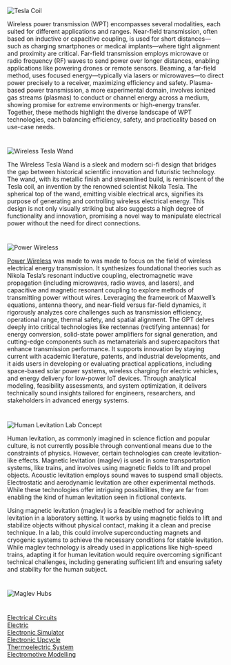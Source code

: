 ![Tesla Coil](https://github.com/user-attachments/assets/e2cf7f6d-e061-45b2-8034-f0dfaca1bbf5)

Wireless power transmission (WPT) encompasses several modalities, each suited for different applications and ranges. Near-field transmission, often based on inductive or capacitive coupling, is used for short distances—such as charging smartphones or medical implants—where tight alignment and proximity are critical. Far-field transmission employs microwave or radio frequency (RF) waves to send power over longer distances, enabling applications like powering drones or remote sensors. Beaming, a far-field method, uses focused energy—typically via lasers or microwaves—to direct power precisely to a receiver, maximizing efficiency and safety. Plasma-based power transmission, a more experimental domain, involves ionized gas streams (plasmas) to conduct or channel energy across a medium, showing promise for extreme environments or high-energy transfer. Together, these methods highlight the diverse landscape of WPT technologies, each balancing efficiency, safety, and practicality based on use-case needs.

#

![Wireless Tesla Wand](https://github.com/user-attachments/assets/f266d6d9-3d45-4e6a-83fa-30373ea2e79b)

The Wireless Tesla Wand is a sleek and modern sci-fi design that bridges the gap between historical scientific innovation and futuristic technology. The wand, with its metallic finish and streamlined build, is reminiscent of the Tesla coil, an invention by the renowned scientist Nikola Tesla. The spherical top of the wand, emitting visible electrical arcs, signifies its purpose of generating and controlling wireless electrical energy. This design is not only visually striking but also suggests a high degree of functionality and innovation, promising a novel way to manipulate electrical power without the need for direct connections.

#

![Power Wireless](https://github.com/user-attachments/assets/20dc5918-3802-4345-b503-ec6e70453cce)

[Power Wireless](https://chatgpt.com/g/g-6847900c827c8191a26c6e8cbcb56f6c-power-wireless) was made to was made to focus on the field of wireless electrical energy transmission. It synthesizes foundational theories such as Nikola Tesla’s resonant inductive coupling, electromagnetic wave propagation (including microwaves, radio waves, and lasers), and capacitive and magnetic resonant coupling to explore methods of transmitting power without wires. Leveraging the framework of Maxwell’s equations, antenna theory, and near-field versus far-field dynamics, it rigorously analyzes core challenges such as transmission efficiency, operational range, thermal safety, and spatial alignment. The GPT delves deeply into critical technologies like rectennas (rectifying antennas) for energy conversion, solid-state power amplifiers for signal generation, and cutting-edge components such as metamaterials and supercapacitors that enhance transmission performance. It supports innovation by staying current with academic literature, patents, and industrial developments, and it aids users in developing or evaluating practical applications, including space-based solar power systems, wireless charging for electric vehicles, and energy delivery for low-power IoT devices. Through analytical modeling, feasibility assessments, and system optimization, it delivers technically sound insights tailored for engineers, researchers, and stakeholders in advanced energy systems.

#

![Human Levitation Lab Concept](https://github.com/user-attachments/assets/cb69227d-225a-4568-8880-ff62fcf21493)

Human levitation, as commonly imagined in science fiction and popular culture, is not currently possible through conventional means due to the constraints of physics. However, certain technologies can create levitation-like effects. Magnetic levitation (maglev) is used in some transportation systems, like trains, and involves using magnetic fields to lift and propel objects. Acoustic levitation employs sound waves to suspend small objects. Electrostatic and aerodynamic levitation are other experimental methods. While these technologies offer intriguing possibilities, they are far from enabling the kind of human levitation seen in fictional contexts.

Using magnetic levitation (maglev) is a feasible method for achieving levitation in a laboratory setting. It works by using magnetic fields to lift and stabilize objects without physical contact, making it a clean and precise technique. In a lab, this could involve superconducting magnets and cryogenic systems to achieve the necessary conditions for stable levitation. While maglev technology is already used in applications like high-speed trains, adapting it for human levitation would require overcoming significant technical challenges, including generating sufficient lift and ensuring safety and stability for the human subject.

#
![Maglev Hubs](https://github.com/user-attachments/assets/9bb64e6d-cdc9-4336-b563-c6956201e2e9)
#

[Electrical Circuits](https://github.com/sourceduty/Electrical_Circuits)
<br>
[Electric](https://chat.openai.com/g/g-YaLJCEyMs-electric)
<br>
[Electronic Simulator](https://chat.openai.com/g/g-409Bg1hAQ-electronic-simulator)
<br>
[Electronic Upcycle](https://chat.openai.com/g/g-VKuPoQPOf-electronic-upcycle)
<br>
[Thermoelectric System](https://chatgpt.com/g/g-67f13edbb8ac8191859ce5f88d3d5c93-thermoelectric-system)
<br>
[Electromotive Modelling](https://chatgpt.com/g/g-675e1a6a20b48191a67d422a7e5666f6-electromotive-modelling)
